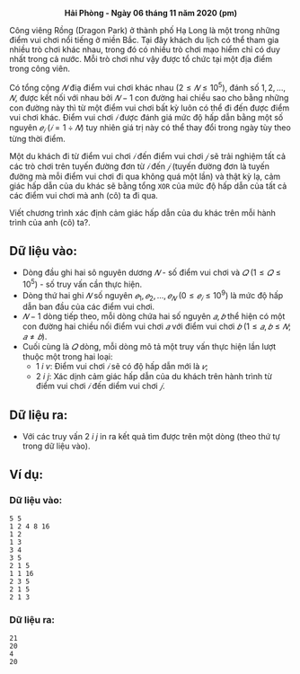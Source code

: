 **<center>Hải Phòng - Ngày 06 tháng 11 năm 2020 (pm)</center>**

Công viêng Rồng (Dragon Park) ở thành phố Hạ Long là một trong những điểm vui chơi nổi tiếng ở miền Bắc. Tại đây khách du lịch có thể tham gia nhiều trò chơi khác nhau, trong đó có nhiều trò chơi mạo hiểm chỉ có duy nhất trong cả nước. Mỗi trò chơi như vậy được tổ chức tại một địa điểm trong công viên.

Có tổng cộng $𝑁$ điạ điểm vui chơi khác nhau $(2 ≤ 𝑁 ≤ 10^5)$, đánh số $1, 2, …, 𝑁$, được kết nối với nhau bởi $𝑁 − 1$ con đường hai chiều sao cho bằng những con đường này thì từ một điểm vui chơi bất kỳ luôn có thể đi đến được điểm vui chơi khác. Điểm vui chơi $𝑖$ được đánh giá mức độ hấp dẫn bằng một số nguyên $𝑒_𝑖\ (𝑖 = 1 ÷ 𝑁)$ tuy nhiên giá trị này có thể thay đổi trong ngày tùy theo từng thời điểm.

Một du khách đi từ điểm vui chơi $𝑖$ đến điểm vui chơi $𝑗$ sẽ trải nghiệm tất cả các trò chơi trên tuyến đường đơn từ $𝑖$ đến $𝑗$ (tuyến đường đơn là tuyến đường mà mỗi điểm vui chơi đi qua không quá một lần) và thật kỳ lạ, cảm giác hấp dẫn của du khác sẽ bằng tổng `XOR` của mức độ hấp dẫn của tất cả các điểm vui chơi mà anh (cô) ta đi qua.

Viết chương trình xác định cảm giác hấp dẫn của du khác trên mỗi hành trình của anh (cô) ta?.

## Dữ liệu vào:
- Dòng đầu ghi hai sô nguyên dương $𝑁$ - số điểm vui chơi và $𝑄\ (1 ≤ 𝑄 ≤ 10^5)$ - số truy vấn cần thực hiện.
- Dòng thứ hai ghi $𝑁$ số nguyên $𝑒_1, 𝑒_2, … , 𝑒_𝑁\ (0 ≤ 𝑒_𝑖 ≤ 10^9)$ là mức độ hấp dẫn ban đầu của các điểm vui chơi.
- $𝑁 − 1$ dòng tiếp theo, mỗi dòng chứa hai số nguyên $𝑎, 𝑏$ thể hiện có một con đường hai chiều nối điểm vui chơi $𝑎$ với điểm vui chơi $𝑏\ (1 ≤ 𝑎, 𝑏 ≤ 𝑁; 𝑎 ≠ 𝑏)$.
- Cuối cùng là $𝑄$ dòng, mỗi dòng mô tả một truy vấn thực hiện lần lượt thuộc một trong hai loại:
    - $1\ i\ v$: Điểm vui chơi $𝑖$ sẽ có độ hấp dẫn mới là $𝑣$;
    - $2\ i\ j$: Xác dịnh cảm giác hấp dẫn của du khách trên hành trình từ điểm vui chơi $𝑖$ đến diểm vui chơi $𝑗$.

## Dữ liệu ra:
- Với các truy vấn $2\ i\ j$ in ra kết quả tìm được trên một dòng (theo thứ tự trong dữ liệu vào).

## Ví dụ:
### Dữ liệu vào:
```
5 5
1 2 4 8 16
1 2
1 3
3 4
3 5
2 1 5
1 1 16
2 3 5
2 1 5
2 1 3
```

### Dữ liệu ra:
```
21
20
4
20
```